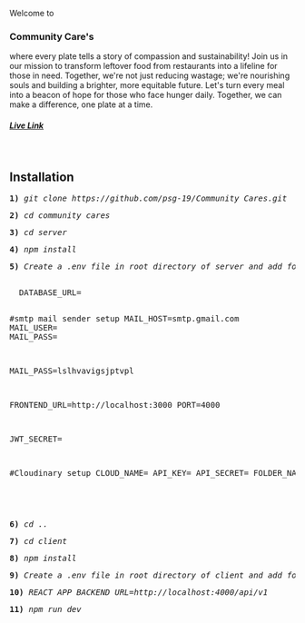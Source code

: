 Welcome to <h3>Community Care's</h3> where every plate tells a story of compassion and sustainability!
Join us in our mission to transform leftover food from restaurants into a lifeline for those in need.
Together, we're not just reducing wastage; we're nourishing souls and building a brighter, more equitable future. 
Let's turn every meal into a beacon of hope for those who face hunger daily. Together, we can make a difference, one plate at a time.

<h5><a href="https://community-cares-9y35.vercel.app/">Live Link</a></h5>
</br>
<h2>Installation</h2>
<pre><b>1) </b><i>git clone https://github.com/psg-19/Community_Cares.git</i></pre>
<pre><b>2)</b> <i>cd community_cares</i></pre>
<pre><b>3)</b> <i>cd server</i></pre>
<pre><b>4)</b> <i>npm install</i></pre>
<pre><b>5)</b> <i>Create a .env file in root directory of server and add following </i>
<p>
  DATABASE_URL=<mongo db url>
    
#smtp mail sender setup 
MAIL_HOST=smtp.gmail.com
MAIL_USER=<your email>
MAIL_PASS=<mail pass created by enabling two step verification and app in gmail settings>



MAIL_PASS=lslhvavigsjptvpl


FRONTEND_URL=http://localhost:3000
PORT=4000


JWT_SECRET=<your secret>

#Cloudinary setup
CLOUD_NAME=
API_KEY=
API_SECRET=
FOLDER_NAME=

     
</p>
</pre>
<pre><b>6)</b> <i>cd ..</i></pre>
<pre><b>7)</b> <i>cd client</i></pre>
<pre><b>8)</b> <i>npm install</i></pre>
<pre><b>9)</b> <i>Create a .env file in root directory of client and add following </i></pre>
<pre><b>10)</b> <i>REACT_APP_BACKEND_URL=http://localhost:4000/api/v1</i></pre>
<pre><b>11)</b> <i>npm run dev</i></pre>
